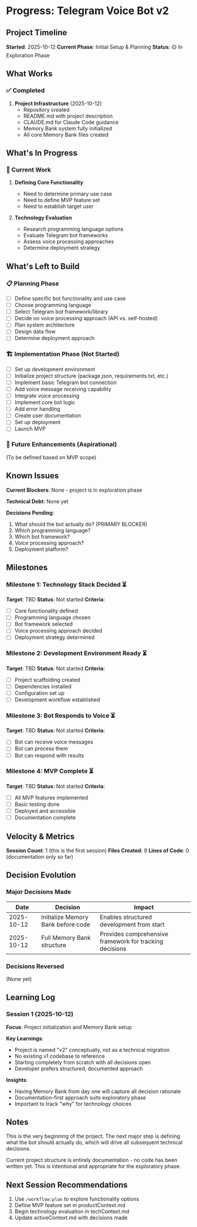 # Progress: Telegram Voice Bot v2

## Project Timeline

**Started**: 2025-10-12
**Current Phase**: Initial Setup & Planning
**Status**: 🟡 In Exploration Phase

## What Works

### ✅ Completed

1. **Project Infrastructure** (2025-10-12)
   - Repository created
   - README.md with project description
   - CLAUDE.md for Claude Code guidance
   - Memory Bank system fully initialized
   - All core Memory Bank files created

## What's In Progress

### 🔄 Current Work

1. **Defining Core Functionality**
   - Need to determine primary use case
   - Need to define MVP feature set
   - Need to establish target user

2. **Technology Evaluation**
   - Research programming language options
   - Evaluate Telegram bot frameworks
   - Assess voice processing approaches
   - Determine deployment strategy

## What's Left to Build

### 📋 Planning Phase

- [ ] Define specific bot functionality and use case
- [ ] Choose programming language
- [ ] Select Telegram bot framework/library
- [ ] Decide on voice processing approach (API vs. self-hosted)
- [ ] Plan system architecture
- [ ] Design data flow
- [ ] Determine deployment approach

### 🏗️ Implementation Phase (Not Started)

- [ ] Set up development environment
- [ ] Initialize project structure (package.json, requirements.txt, etc.)
- [ ] Implement basic Telegram bot connection
- [ ] Add voice message receiving capability
- [ ] Integrate voice processing
- [ ] Implement core bot logic
- [ ] Add error handling
- [ ] Create user documentation
- [ ] Set up deployment
- [ ] Launch MVP

### 🎯 Future Enhancements (Aspirational)

(To be defined based on MVP scope)

## Known Issues

**Current Blockers**: None - project is in exploration phase

**Technical Debt**: None yet

**Decisions Pending**:
1. What should the bot actually do? (PRIMARY BLOCKER)
2. Which programming language?
3. Which bot framework?
4. Voice processing approach?
5. Deployment platform?

## Milestones

### Milestone 1: Technology Stack Decided ⏳
**Target**: TBD
**Status**: Not started
**Criteria**:
- [ ] Core functionality defined
- [ ] Programming language chosen
- [ ] Bot framework selected
- [ ] Voice processing approach decided
- [ ] Deployment strategy determined

### Milestone 2: Development Environment Ready ⏳
**Target**: TBD
**Status**: Not started
**Criteria**:
- [ ] Project scaffolding created
- [ ] Dependencies installed
- [ ] Configuration set up
- [ ] Development workflow established

### Milestone 3: Bot Responds to Voice ⏳
**Target**: TBD
**Status**: Not started
**Criteria**:
- [ ] Bot can receive voice messages
- [ ] Bot can process them
- [ ] Bot can respond with results

### Milestone 4: MVP Complete ⏳
**Target**: TBD
**Status**: Not started
**Criteria**:
- [ ] All MVP features implemented
- [ ] Basic testing done
- [ ] Deployed and accessible
- [ ] Documentation complete

## Velocity & Metrics

**Session Count**: 1 (this is the first session)
**Files Created**: 9
**Lines of Code**: 0 (documentation only so far)

## Decision Evolution

### Major Decisions Made

| Date | Decision | Impact |
|------|----------|--------|
| 2025-10-12 | Initialize Memory Bank before code | Enables structured development from start |
| 2025-10-12 | Full Memory Bank structure | Provides comprehensive framework for tracking decisions |

### Decisions Reversed

(None yet)

## Learning Log

### Session 1 (2025-10-12)
**Focus**: Project initialization and Memory Bank setup

**Key Learnings**:
- Project is named "v2" conceptually, not as a technical migration
- No existing v1 codebase to reference
- Starting completely from scratch with all decisions open
- Developer prefers structured, documented approach

**Insights**:
- Having Memory Bank from day one will capture all decision rationale
- Documentation-first approach suits exploratory phase
- Important to track "why" for technology choices

## Notes

This is the very beginning of the project. The next major step is defining what the bot should actually do, which will drive all subsequent technical decisions.

Current project structure is entirely documentation - no code has been written yet. This is intentional and appropriate for the exploratory phase.

## Next Session Recommendations

1. Use `/workflow:plan` to explore functionality options
2. Define MVP feature set in productContext.md
3. Begin technology evaluation in techContext.md
4. Update activeContext.md with decisions made
